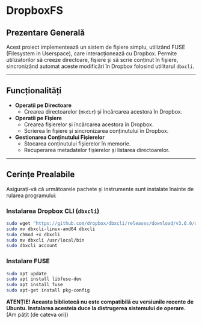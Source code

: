 # DropboxFS

## Prezentare Generală

Acest proiect implementează un sistem de fișiere simplu, utilizând FUSE (Filesystem in Userspace), care interacționează cu Dropbox. Permite utilizatorilor să creeze directoare, fișiere și să scrie conținut în fișiere, sincronizând automat aceste modificări în Dropbox folosind utilitarul `dbxcli`.

---

## Funcționalități

- **Operatii pe Directoare**
  - Crearea directoarelor (`mkdir`) și încărcarea acestora în Dropbox.
- **Operatii pe Fișiere**
  - Crearea fișierelor și încărcarea acestora în Dropbox.
  - Scrierea în fișiere și sincronizarea conținutului în Dropbox.
- **Gestionarea Conținutului Fișierelor**
  - Stocarea conținutului fișierelor în memorie.
  - Recuperarea metadatelor fișierelor și listarea directoarelor.

---

## Cerințe Prealabile

Asigurați-vă că următoarele pachete și instrumente sunt instalate înainte de rularea programului:

### Instalarea Dropbox CLI (`dbxcli`)
```bash
sudo wget "https://github.com/dropbox/dbxcli/releases/download/v3.0.0/dbxcli-linux-amd64"
sudo mv dbxcli-linux-amd64 dbxcli
sudo chmod +x dbxcli
sudo mv dbxcli /usr/local/bin
sudo dbxcli account
```
### Instalare FUSE
```bash
sudo apt update
sudo apt install libfuse-dev
sudo apt install fuse
sudo apt-get install pkg-config
```
**ATENȚIE!  Aceasta bibliotecă nu este compatibilă cu versiunile recente de Ubuntu. Instalarea acesteia duce la distrugerea sistemului de operare.** (Am pățit (de cateva ori))





